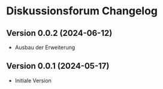 # Diskussionsforum Changelog

## Version 0.0.2 (2024-06-12)

* Ausbau der Erweiterung

## Version 0.0.1 (2024-05-17)

* Initiale Version
